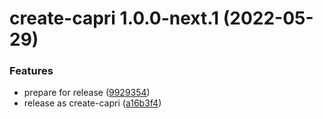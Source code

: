 # create-capri 1.0.0-next.1 (2022-05-29)


### Features

* prepare for release ([9929354](https://github.com/capri-js/capri/commit/9929354de8f7f4b732dfe66fb1ca9e165bc53deb))
* release as create-capri ([a16b3f4](https://github.com/capri-js/capri/commit/a16b3f43c6f05b5edd5d9837926d5a2c7de20366))
